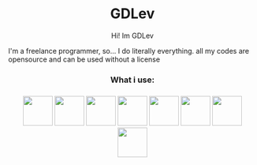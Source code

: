 <h1 align="center">GDLev</h1>
<p align="center"> Hi! Im GDLev</p>
<p>I'm a freelance programmer, so... I do literally everything. all my codes are opensource and can be used without a license</p>
<h3 align="center">What i use:<h3>
<p align="center">
  <img width=60 height=60 src="./icons/nodejs.svg">
  <img width=60 height=60 src="./icons/js.svg">
  <img width=60 height=60 src="./icons/html.svg">
  <img width=60 height=60 src="./icons/css.svg">
  <img width=60 height=60 src="./icons/php.svg">
  <img width=60 height=60 src="./icons/python.svg">
  <img width=60 height=60 src="./icons/sh.svg">
  <img width=60 height=60 src="./icons/mysql.svg">
</p>
